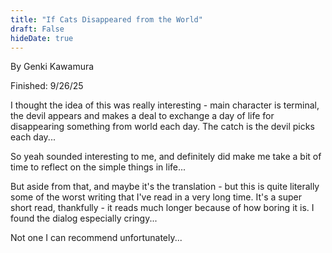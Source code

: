 ```yaml
---
title: "If Cats Disappeared from the World"
draft: False
hideDate: true
---
```

By Genki Kawamura

Finished: 9/26/25

I thought the idea of this was really interesting - main character is terminal, the devil appears and makes a deal to exchange a day of life for disappearing something from world each day. The catch is the devil picks each day...

So yeah sounded interesting to me, and definitely did make me take a bit of time to reflect on the simple things in life...

But aside from that, and maybe it's the translation - but this is quite literally some of the worst writing that I've read in a very long time. It's a super short read, thankfully - it reads much longer because of how boring it is. I found the dialog especially cringy... 

Not one I can recommend unfortunately...